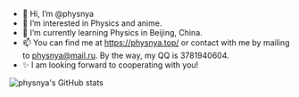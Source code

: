 - 👋 Hi, I’m @physnya
- 👀 I’m interested in Physics and anime.
- 🌱 I’m currently learning Physics in Beijing, China.
- 📫 You can find me at https://physnya.top/ or contact with me by mailing to physnya@mail.ru. By the way, my QQ is 3781940604.
- ✨ I am looking forward to cooperating with you!

![physnya's GitHub stats](https://github-readme-stats.vercel.app/api?username=physnya&show_icons=true)

